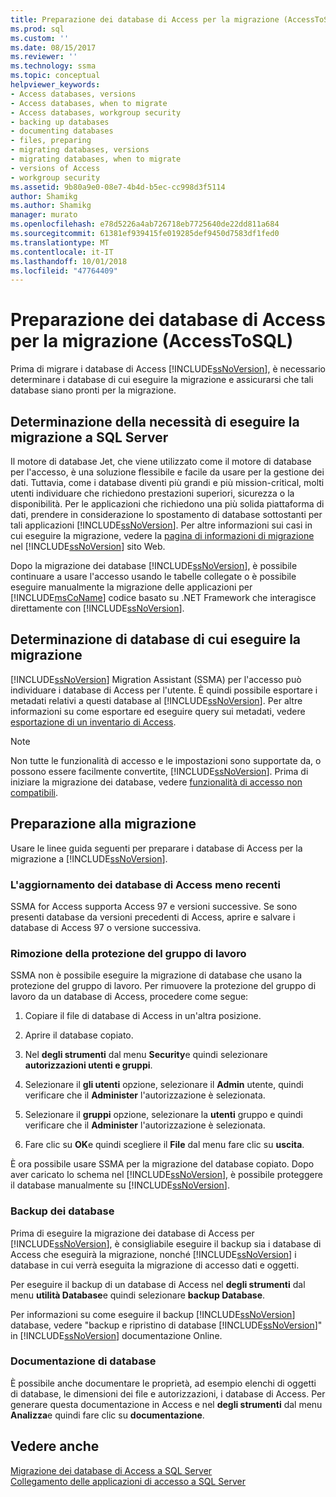 ```yaml
---
title: Preparazione dei database di Access per la migrazione (AccessToSQL) | Microsoft Docs
ms.prod: sql
ms.custom: ''
ms.date: 08/15/2017
ms.reviewer: ''
ms.technology: ssma
ms.topic: conceptual
helpviewer_keywords:
- Access databases, versions
- Access databases, when to migrate
- Access databases, workgroup security
- backing up databases
- documenting databases
- files, preparing
- migrating databases, versions
- migrating databases, when to migrate
- versions of Access
- workgroup security
ms.assetid: 9b80a9e0-08e7-4b4d-b5ec-cc998d3f5114
author: Shamikg
ms.author: Shamikg
manager: murato
ms.openlocfilehash: e78d5226a4ab726718eb7725640de22dd811a684
ms.sourcegitcommit: 61381ef939415fe019285def9450d7583df1fed0
ms.translationtype: MT
ms.contentlocale: it-IT
ms.lasthandoff: 10/01/2018
ms.locfileid: "47764409"
---
```

# <a name="preparing-access-databases-for-migration-accesstosql"></a>Preparazione dei database di Access per la migrazione (AccessToSQL)
Prima di migrare i database di Access [!INCLUDE[ssNoVersion](../../includes/ssnoversion-md.md)], è necessario determinare i database di cui eseguire la migrazione e assicurarsi che tali database siano pronti per la migrazione.  
  
## <a name="determining-when-to-migrate-to-sql-server"></a>Determinazione della necessità di eseguire la migrazione a SQL Server  
Il motore di database Jet, che viene utilizzato come il motore di database per l'accesso, è una soluzione flessibile e facile da usare per la gestione dei dati. Tuttavia, come i database diventi più grandi e più mission-critical, molti utenti individuare che richiedono prestazioni superiori, sicurezza o la disponibilità. Per le applicazioni che richiedono una più solida piattaforma di dati, prendere in considerazione lo spostamento di database sottostanti per tali applicazioni [!INCLUDE[ssNoVersion](../../includes/ssnoversion-md.md)]. Per altre informazioni sui casi in cui eseguire la migrazione, vedere la [pagina di informazioni di migrazione](http://go.microsoft.com/fwlink/?LinkId=68571) nel [!INCLUDE[ssNoVersion](../../includes/ssnoversion-md.md)] sito Web.  
  
Dopo la migrazione dei database [!INCLUDE[ssNoVersion](../../includes/ssnoversion-md.md)], è possibile continuare a usare l'accesso usando le tabelle collegate o è possibile eseguire manualmente la migrazione delle applicazioni per [!INCLUDE[msCoName](../../includes/msconame_md.md)] codice basato su .NET Framework che interagisce direttamente con [!INCLUDE[ssNoVersion](../../includes/ssnoversion-md.md)].  
  
## <a name="determining-which-databases-to-migrate"></a>Determinazione di database di cui eseguire la migrazione  
[!INCLUDE[ssNoVersion](../../includes/ssnoversion-md.md)] Migration Assistant (SSMA) per l'accesso può individuare i database di Access per l'utente. È quindi possibile esportare i metadati relativi a questi database al [!INCLUDE[ssNoVersion](../../includes/ssnoversion-md.md)]. Per altre informazioni su come esportare ed eseguire query sui metadati, vedere [esportazione di un inventario di Access](exporting-an-access-inventory-accesstosql.md).  

   > [!NOTE]
   > Non tutte le funzionalità di accesso e le impostazioni sono supportate da, o possono essere facilmente convertite, [!INCLUDE[ssNoVersion](../../includes/ssnoversion-md.md)]. Prima di iniziare la migrazione dei database, vedere [funzionalità di accesso non compatibili](incompatible-access-features-accesstosql.md).
  
## <a name="preparing-for-migration"></a>Preparazione alla migrazione  
Usare le linee guida seguenti per preparare i database di Access per la migrazione a [!INCLUDE[ssNoVersion](../../includes/ssnoversion-md.md)].  
  
### <a name="upgrading-older-access-databases"></a>L'aggiornamento dei database di Access meno recenti  
SSMA for Access supporta Access 97 e versioni successive. Se sono presenti database da versioni precedenti di Access, aprire e salvare i database di Access 97 o versione successiva.  
  
### <a name="removing-workgroup-protection"></a>Rimozione della protezione del gruppo di lavoro  
SSMA non è possibile eseguire la migrazione di database che usano la protezione del gruppo di lavoro. Per rimuovere la protezione del gruppo di lavoro da un database di Access, procedere come segue:  
  
1.  Copiare il file di database di Access in un'altra posizione.  
  
2.  Aprire il database copiato.  
  
3.  Nel **degli strumenti** dal menu **Security**e quindi selezionare **autorizzazioni utenti e gruppi**.  
  
4.  Selezionare il **gli utenti** opzione, selezionare il **Admin** utente, quindi verificare che il **Administer** l'autorizzazione è selezionata.  
  
5.  Selezionare il **gruppi** opzione, selezionare la **utenti** gruppo e quindi verificare che il **Administer** l'autorizzazione è selezionata.  
  
6.  Fare clic su **OK**e quindi scegliere il **File** dal menu fare clic su **uscita**.  
  
È ora possibile usare SSMA per la migrazione del database copiato. Dopo aver caricato lo schema nel [!INCLUDE[ssNoVersion](../../includes/ssnoversion-md.md)], è possibile proteggere il database manualmente su [!INCLUDE[ssNoVersion](../../includes/ssnoversion-md.md)].  
  
### <a name="backing-up-databases"></a>Backup dei database  
Prima di eseguire la migrazione dei database di Access per [!INCLUDE[ssNoVersion](../../includes/ssnoversion-md.md)], è consigliabile eseguire il backup sia i database di Access che eseguirà la migrazione, nonché [!INCLUDE[ssNoVersion](../../includes/ssnoversion-md.md)] i database in cui verrà eseguita la migrazione di accesso dati e oggetti.  
  
Per eseguire il backup di un database di Access nel **degli strumenti** dal menu **utilità Database**e quindi selezionare **backup Database**.  
  
Per informazioni su come eseguire il backup [!INCLUDE[ssNoVersion](../../includes/ssnoversion-md.md)] database, vedere "backup e ripristino di database [!INCLUDE[ssNoVersion](../../includes/ssnoversion-md.md)]" in [!INCLUDE[ssNoVersion](../../includes/ssnoversion-md.md)] documentazione Online.  
  
### <a name="documenting-databases"></a>Documentazione di database  
È possibile anche documentare le proprietà, ad esempio elenchi di oggetti di database, le dimensioni dei file e autorizzazioni, i database di Access. Per generare questa documentazione in Access e nel **degli strumenti** dal menu **Analizza**e quindi fare clic su **documentazione**.  
  
## <a name="see-also"></a>Vedere anche  
[Migrazione dei database di Access a SQL Server](migrating-access-databases-to-sql-server-azure-sql-db-accesstosql.md)  
[Collegamento delle applicazioni di accesso a SQL Server](linking-access-applications-to-sql-server-azure-sql-db-accesstosql.md)
